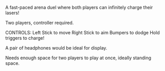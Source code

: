 A fast-paced arena duel where both players can infinitely charge their lasers! 

Two players, controller required.

CONTROLS:
Left Stick to move
Right Stick to aim
Bumpers to dodge
Hold triggers to charge!


A pair of headphones would be ideal for display.

Needs enough space for two players to play at once, ideally standing space.